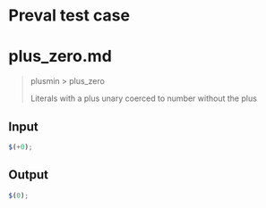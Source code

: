 # Preval test case

# plus_zero.md

> plusmin > plus_zero
>
> Literals with a plus unary coerced to number without the plus

## Input

`````js filename=intro
$(+0);
`````

## Output

`````js filename=intro
$(0);
`````
